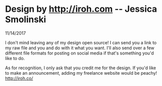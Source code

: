 
# Design by http://iroh.com -- Jessica Smolinski
11/14/2017


I don't mind leaving any of my design open source! I can send you a
link to my raw file and you and do with it what you want. I'll also send
over a few different file formats for posting on social media if that's
something you'd like to do.


As for recognition, I only ask that you credit me for the design. If
you'd like to make an announcement, adding my freelance website would
be peachy! http://iroh.co/


